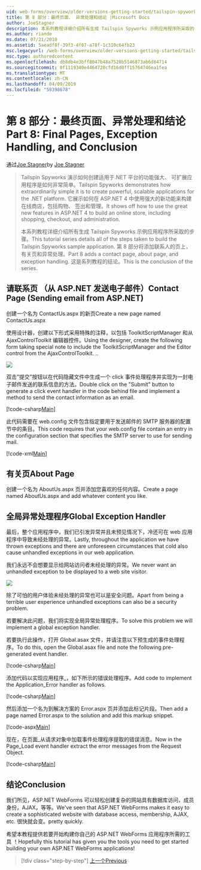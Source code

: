 ```yaml
---
uid: web-forms/overview/older-versions-getting-started/tailspin-spyworks/tailspin-spyworks-part-8
title: 第 8 部分：最终页面、 异常处理和结论 |Microsoft Docs
author: JoeStagner
description: 本系列教程详细介绍所有生成 Tailspin Spyworks 示例应用程序所采取的步骤。 第 8 部分添加一个联系人页，有关页和异常...
ms.author: riande
ms.date: 07/21/2010
ms.assetid: 5aeadf8f-39f3-4f07-a78f-1c310c64fb23
msc.legacyurl: /web-forms/overview/older-versions-getting-started/tailspin-spyworks/tailspin-spyworks-part-8
msc.type: authoredcontent
ms.openlocfilehash: db8db4e3bff8047b48a7528b5146873ab6d84714
ms.sourcegitcommit: 0f1119340e4464720cfd16d0ff15764746ea1fea
ms.translationtype: MT
ms.contentlocale: zh-CN
ms.lasthandoff: 04/09/2019
ms.locfileid: "59398678"
---
```

# <a name="part-8-final-pages-exception-handling-and-conclusion"></a><span data-ttu-id="c801a-104">第 8 部分：最终页面、异常处理和结论</span><span class="sxs-lookup"><span data-stu-id="c801a-104">Part 8: Final Pages, Exception Handling, and Conclusion</span></span>

<span data-ttu-id="c801a-105">通过[Joe Stagner](https://github.com/JoeStagner)</span><span class="sxs-lookup"><span data-stu-id="c801a-105">by [Joe Stagner](https://github.com/JoeStagner)</span></span>

> <span data-ttu-id="c801a-106">Tailspin Spyworks 演示如何创建适用于.NET 平台的功能强大、 可扩展应用程序是如何非常简单。</span><span class="sxs-lookup"><span data-stu-id="c801a-106">Tailspin Spyworks demonstrates how extraordinarily simple it is to create powerful, scalable applications for the .NET platform.</span></span> <span data-ttu-id="c801a-107">它展示如何在 ASP.NET 4 中使用强大的新功能来构建在线商店，包括购物、 签出和管理。</span><span class="sxs-lookup"><span data-stu-id="c801a-107">It shows off how to use the great new features in ASP.NET 4 to build an online store, including shopping, checkout, and administration.</span></span>
> 
> <span data-ttu-id="c801a-108">本系列教程详细介绍所有生成 Tailspin Spyworks 示例应用程序所采取的步骤。</span><span class="sxs-lookup"><span data-stu-id="c801a-108">This tutorial series details all of the steps taken to build the Tailspin Spyworks sample application.</span></span> <span data-ttu-id="c801a-109">第 8 部分将添加联系人的页上，有关页和异常处理。</span><span class="sxs-lookup"><span data-stu-id="c801a-109">Part 8 adds a contact page, about page, and exception handling.</span></span> <span data-ttu-id="c801a-110">这是系列教程的结论。</span><span class="sxs-lookup"><span data-stu-id="c801a-110">This is the conclusion of the series.</span></span>


## <a id="_Toc260221680"></a>  <span data-ttu-id="c801a-111">请联系页 （从 ASP.NET 发送电子邮件）</span><span class="sxs-lookup"><span data-stu-id="c801a-111">Contact Page (Sending email from ASP.NET)</span></span>

<span data-ttu-id="c801a-112">创建一个名为 ContactUs.aspx 的新页</span><span class="sxs-lookup"><span data-stu-id="c801a-112">Create a new page named ContactUs.aspx</span></span>

<span data-ttu-id="c801a-113">使用设计器，创建以下形式采用特殊的注释，以包括 ToolkitScriptManager 和从 AjaxControlToolkit 编辑器控件。</span><span class="sxs-lookup"><span data-stu-id="c801a-113">Using the designer, create the following form taking special note to include the ToolkitScriptManager and the Editor control from the AjaxControlToolkit.</span></span> <span data-ttu-id="c801a-114">.</span><span class="sxs-lookup"><span data-stu-id="c801a-114">.</span></span>

![](tailspin-spyworks-part-8/_static/image1.jpg)

<span data-ttu-id="c801a-115">双击"提交"按钮以在代码隐藏文件中生成一个 click 事件处理程序并实现为一封电子邮件发送的联系信息的方法。</span><span class="sxs-lookup"><span data-stu-id="c801a-115">Double click on the "Submit" button to generate a click event handler in the code behind file and implement a method to send the contact information as an email.</span></span>

[!code-csharp[Main](tailspin-spyworks-part-8/samples/sample1.cs)]

<span data-ttu-id="c801a-116">此代码需要在 web.config 文件包含指定要用于发送邮件的 SMTP 服务器的配置节中的条目。</span><span class="sxs-lookup"><span data-stu-id="c801a-116">This code requires that your web.config file contain an entry in the configuration section that specifies the SMTP server to use for sending mail.</span></span>

[!code-xml[Main](tailspin-spyworks-part-8/samples/sample2.xml)]

## <a id="_Toc260221681"></a>  <span data-ttu-id="c801a-117">有关页</span><span class="sxs-lookup"><span data-stu-id="c801a-117">About Page</span></span>

<span data-ttu-id="c801a-118">创建一个名为 AboutUs.aspx 页并添加您喜欢的任何内容。</span><span class="sxs-lookup"><span data-stu-id="c801a-118">Create a page named AboutUs.aspx and add whatever content you like.</span></span>

## <a id="_Toc260221682"></a>  <span data-ttu-id="c801a-119">全局异常处理程序</span><span class="sxs-lookup"><span data-stu-id="c801a-119">Global Exception Handler</span></span>

<span data-ttu-id="c801a-120">最后，整个应用程序中，我们已引发异常并且未预见情况下，冷还可在 web 应用程序中导致未经处理的异常。</span><span class="sxs-lookup"><span data-stu-id="c801a-120">Lastly, throughout the application we have thrown exceptions and there are unforeseen circumstances that cold also cause unhandled exceptions in our web application.</span></span>

<span data-ttu-id="c801a-121">我们永远不会想要显示给网站访问者未经处理的异常。</span><span class="sxs-lookup"><span data-stu-id="c801a-121">We never want an unhandled exception to be displayed to a web site visitor.</span></span>

![](tailspin-spyworks-part-8/_static/image2.jpg)

<span data-ttu-id="c801a-122">除了可怕的用户体验未经处理的异常也可以是安全问题。</span><span class="sxs-lookup"><span data-stu-id="c801a-122">Apart from being a terrible user experience unhandled exceptions can also be a security problem.</span></span>

<span data-ttu-id="c801a-123">若要解决此问题，我们将实现全局异常处理程序。</span><span class="sxs-lookup"><span data-stu-id="c801a-123">To solve this problem we will implement a global exception handler.</span></span>

<span data-ttu-id="c801a-124">若要执行此操作，打开 Global.asax 文件，并请注意以下预生成的事件处理程序。</span><span class="sxs-lookup"><span data-stu-id="c801a-124">To do this, open the Global.asax file and note the following pre-generated event handler.</span></span>

[!code-csharp[Main](tailspin-spyworks-part-8/samples/sample3.cs)]

<span data-ttu-id="c801a-125">添加代码以实现应用程序\_，如下所示的错误处理程序。</span><span class="sxs-lookup"><span data-stu-id="c801a-125">Add code to implement the Application\_Error handler as follows.</span></span>

[!code-csharp[Main](tailspin-spyworks-part-8/samples/sample4.cs)]

<span data-ttu-id="c801a-126">然后添加一个名为到解决方案的 Error.aspx 页并添加此标记片段。</span><span class="sxs-lookup"><span data-stu-id="c801a-126">Then add a page named Error.aspx to the solution and add this markup snippet.</span></span>

[!code-aspx[Main](tailspin-spyworks-part-8/samples/sample5.aspx)]

<span data-ttu-id="c801a-127">现在，在页面\_从请求对象中加载事件处理程序提取的错误消息。</span><span class="sxs-lookup"><span data-stu-id="c801a-127">Now in the Page\_Load event handler extract the error messages from the Request Object.</span></span>

[!code-csharp[Main](tailspin-spyworks-part-8/samples/sample6.cs)]

## <a id="_Toc260221683"></a>  <span data-ttu-id="c801a-128">结论</span><span class="sxs-lookup"><span data-stu-id="c801a-128">Conclusion</span></span>

<span data-ttu-id="c801a-129">我们所见，ASP.NET WebForms 可以轻松创建复杂的网站具有数据库访问，成员身份，AJAX，等等。</span><span class="sxs-lookup"><span data-stu-id="c801a-129">We've seen that ASP.NET WebForms makes it easy to create a sophisticated website with database access, membership, AJAX, etc.</span></span> <span data-ttu-id="c801a-130">很快就会变。</span><span class="sxs-lookup"><span data-stu-id="c801a-130">pretty quickly.</span></span>

<span data-ttu-id="c801a-131">希望本教程提供若要开始构建你自己的 ASP.NET WebForms 应用程序所需的工具 ！</span><span class="sxs-lookup"><span data-stu-id="c801a-131">Hopefully this tutorial has given you the tools you need to get started building your own ASP.NET WebForms applications!</span></span>

> [!div class="step-by-step"]
> [<span data-ttu-id="c801a-132">上一个</span><span class="sxs-lookup"><span data-stu-id="c801a-132">Previous</span></span>](tailspin-spyworks-part-7.md)
